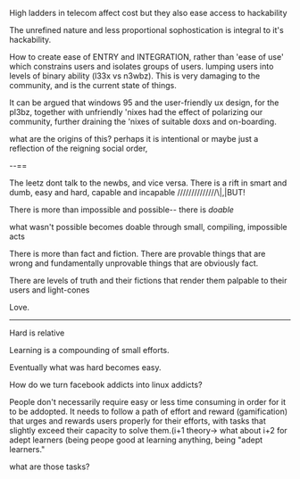High ladders in telecom affect cost
but they also ease access to hackability

The unrefined nature and less proportional sophostication is integral to it's hackability.

How to create ease of ENTRY and INTEGRATION, rather than 'ease of use' which constrains users and isolates groups of users. lumping users into levels of binary ability (l33x vs n3wbz). This is very damaging to the community, and is the current state of things.  

It can be argued that windows 95 and the user-friendly ux design, for the pl3bz, together with unfriendly 'nixes had the effect of polarizing our community, further draining the 'nixes of suitable doxs and on-boarding.

what are the origins of this? perhaps it is intentional or maybe just a reflection of the reigning social order,

--==

The leetz dont talk to the newbs, and vice versa. There is a rift in smart and dumb, easy and hard, capable and incapable
//////////////\\|,|BUT!

There is more than impossible and possible-- there is *doable*

what wasn't possible becomes doable
through small, compiling, impossible acts

There is more than fact and fiction. There are provable things that are wrong
and fundamentally unprovable things that are obviously fact. 

There are levels of truth and their fictions that render them palpable to their users and light-cones

Love.

----

Hard is relative

Learning is a compounding of small efforts.

Eventually what was hard becomes easy.

How do we turn facebook addicts into linux addicts? 

People don't necessarily require easy or less time consuming in order for it to be addopted. It needs to follow a path of effort and reward (gamification) that urges and rewards users properly for their efforts, with tasks that slightly exceed their capacity to solve them.(i+1 theory-> what about i+2 for adept learners (being peope good at learning anything, being "adept learners."


what are those tasks?
